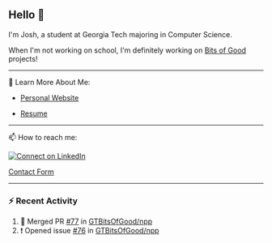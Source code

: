 ## Hello 👋

I'm Josh, a student at Georgia Tech majoring in Computer Science.

When I'm not working on school, I'm definitely working on [Bits of Good](https://bitsofgood.org) projects!

---

📖 Learn More About Me:

* [Personal Website](https://mcfarl.in)

* [Resume](https://www.dropbox.com/s/xak4fdv0h2ghhhy/JoshuaMcFarlin_Resume.pdf?dl=0)

---

📫 How to reach me:

[![Connect on LinkedIn](https://img.shields.io/badge/--linkedin?label=LinkedIn&logo=LinkedIn&style=social)](https://www.linkedin.com/in/joshmcfarlin)

[Contact Form](https://mcfarl.in/contact)

---

### :zap: Recent Activity

<!--START_SECTION:activity-->
1. 🎉 Merged PR [#77](https://github.com/GTBitsOfGood/npp/pull/77) in [GTBitsOfGood/npp](https://github.com/GTBitsOfGood/npp)
2. ❗️ Opened issue [#76](https://github.com/GTBitsOfGood/npp/issues/76) in [GTBitsOfGood/npp](https://github.com/GTBitsOfGood/npp)
<!--END_SECTION:activity-->
